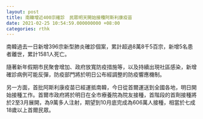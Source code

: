 ```yaml
---
layout: post
title: 南韓增近400宗確診　民眾明天開始接種阿斯利康疫苗
date: 2021-02-25 10:54:59.000000000 +08:00
categories: rthk
---
```


南韓過去一日新增396宗新型肺炎確診個案，累計超過8萬8千5百宗，新增5名患者離世，累計1581人死亡。

隨著新年假期市民聚會增加、政府放寬防疫措施等，以及持續出現社區感染，新增確診病例可能反彈，防疫部門將於明日公布經調整的防疫響應機制。

另一方面，首批阿斯利康疫苗已經運抵南韓，今日從首爾運送到全國各地，明日開始接種工作。首爾市政府將於明日在全市療養院為院友接種，首階段的首劑接種將於2至3月展開，為9萬多人注射，期望到10月底完成為606萬人接種，相當於七成18歲以上首爾民眾。
